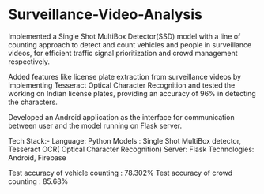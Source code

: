 # Surveillance-Video-Analysis
Implemented a Single Shot MultiBox Detector(SSD) model with a line of counting approach to detect and count vehicles and people in surveillance videos, for efficient traffic signal prioritization and crowd management respectively.

Added features like license plate extraction from surveillance videos by implementing Tesseract Optical Character Recognition and tested the working on Indian license plates, providing an accuracy of 96% in detecting the characters.

Developed an Android application as the interface for communication between user and the model running on Flask server.

Tech Stack:-
Language: Python
Models : Single Shot MultiBox detector, Tesseract OCR( Optical Character Recognition)
Server: Flask
Technologies: Android, Firebase

Test accuracy of vehicle counting : 78.302%
Test accuracy of crowd counting : 85.68%
